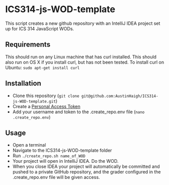 # ICS314-js-WOD-template
This script creates a new github repository with an IntelliJ IDEA project set up for ICS 314 JavaScript WODs.

## Requirements
This should run on any Linux machine that has curl installed. This should also run on OS X if you install curl, but has not been tested. To install curl on Ubuntu: `sudo apt-get install curl`

## Installation
* Clone this repository (`git clone git@github.com:AustinHaigh/ICS314-js-WOD-template.git`)
* Create a [Personal Access Token](https://github.com/settings/tokens)
* Add your username and token to the .create_repo.env file (`nano .create_repo.env`)

## Usage
* Open a terminal
* Navigate to the ICS314-js-WOD-template folder
* Run `./create_repo.sh name_of_WOD`
* Your project will open in IntelliJ IDEA. Do the WOD.
* When you close IDEA your project will automatically be committed and pushed to a private GitHub repository, and the grader configured in the .create_repo.env file will be given access.
